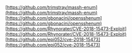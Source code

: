 [https://github.com/trimstray/massh-enum](https://github.com/trimstray/massh-enum)
[https://github.com/gbonacini/opensshenum](https://github.com/gbonacini/opensshenum)
[https://github.com/Rhynorater/CVE-2018-15473-Exploit](https://github.com/Rhynorater/CVE-2018-15473-Exploit)
[https://github.com/epi052/cve-2018-15473](https://github.com/epi052/cve-2018-15473)

